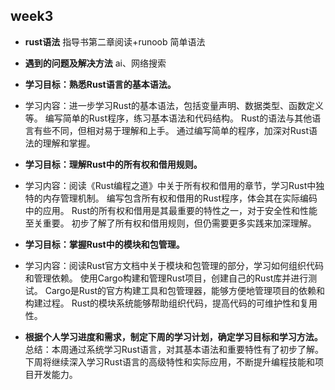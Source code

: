 ## week3
* **rust语法**
指导书第二章阅读+runoob
简单语法

* **遇到的问题及解决方法**
ai、网络搜索

* **学习目标：熟悉Rust语言的基本语法。**
* 学习内容：进一步学习Rust的基本语法，包括变量声明、数据类型、函数定义等。
编写简单的Rust程序，练习基本语法和代码结构。
Rust的语法与其他语言有些不同，但相对易于理解和上手。
通过编写简单的程序，加深对Rust语法的理解和掌握。

* **学习目标：理解Rust中的所有权和借用规则。**
* 学习内容：阅读《Rust编程之道》中关于所有权和借用的章节，学习Rust中独特的内存管理机制。
编写包含所有权和借用的Rust程序，体会其在实际编码中的应用。
Rust的所有权和借用是其最重要的特性之一，对于安全性和性能至关重要。
初步了解了所有权和借用规则，但仍需要更多实践来加深理解。

* **学习目标：掌握Rust中的模块和包管理。**
* 学习内容：阅读Rust官方文档中关于模块和包管理的部分，学习如何组织代码和管理依赖。
使用Cargo构建和管理Rust项目，创建自己的Rust库并进行测试。
Cargo是Rust的官方构建工具和包管理器，能够方便地管理项目的依赖和构建过程。
Rust的模块系统能够帮助组织代码，提高代码的可维护性和复用性。

* **根据个人学习进度和需求，制定下周的学习计划，确定学习目标和学习方法。**
总结：本周通过系统学习Rust语言，对其基本语法和重要特性有了初步了解。
下周将继续深入学习Rust语言的高级特性和实际应用，不断提升编程技能和项目开发能力。
